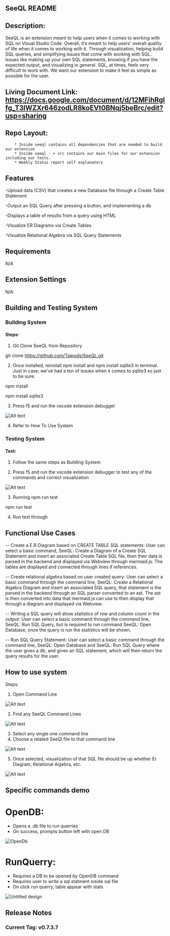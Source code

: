 ## SeeQL README
## Description:
SeeQL is an extension meant to help users when it comes to working with SQL on Visual Studio Code.
Overall, it’s meant to help users' overall quality of life when it comes to working with it.
Through visualization, helping build SQL queries, and simplifying issues that come with working with SQL.
Issues like making up your own SQL statements, knowing if you have the expected output, and visualizing in general.
SQL, at times, feels very difficult to work with. We want our extension to make it feel as simple as possible for the user.

## Living Document Link: https://docs.google.com/document/d/12MFihRglfg_T3lWZXr646zodLR8koEVt0BNqj5beBrc/edit?usp=sharing

## Repo Layout:
		* Inside seeql contains all dependencies that are needed to build our extension
		* Inside seeql - > src contains our main files for our extension including our tests.
		* Weekly Status report self explanatory
## Features
-Upload data (CSV) that creates a new Database file through a Create Table Statement

-Output an SQL Query after pressing a button, and implementing a db

-Displays a table of results from a query using HTML

-Visualize ER Diagrams via Create Tables

-Visualize Relational Algebra via SQL Query Statements

## Requirements
N/A
## Extension Settings
N/A

## Building and Testing System

### Building System

#### Steps:

1. Git Clone SeeQL from Repository

git clone https://github.com/Taipods/SeeQL.git

2. Once installed, reinstall npm install and npm install sqlite3 in terminal. Just in case, we've had a ton of issues when it comes to sqlite3 so just to be sure.

npm install

npm install sqlite3

3. Press f5 and run the vscode extension debugger

![Alt text](seeql/media/Images/debugger.png)

4. Refer to How To Use System

### Testing System

#### Test: 

1. Follow the same steps as Building System

2. Press f5 and run the vscode extension debugger to test any of the commands and correct visualization

![Alt text](seeql/media/Images/debugger.png)

3. Running npm run test

npm run test

4. Run test through

## Functional Use Cases

-- Create a E.R Diagram based on CREATE TABLE SQL statements: User can select a basic command, SeeQL: Create a Diagram of a Create SQL Statement and insert an associated Create Table SQL file, then their data is parsed in the backend and displayed via Webview through mermaid.js. The tables are displayed and connected through lines if references.

-- Create relational algebra based on user created query: User can select a basic command through the command line, SeeQL: Create a Relational Algebra Diagram and insert an associated SQL query, that statement is the parsed in the backend through an SQL parser converted to an ast. The ast is then converted into data that mermaid.js can use to then display that through a diagram and displayed via Webview.

-- Writing a SQL query will show statistics of row and column count in the output: User can select a basic command through the command line, SeeQL: Run SQL Query, but is required to run command SeeQL: Open Database, once the query is run the statistics will be shown.

-- Run SQL Query Statement: User can select a basic command through the command line, SeeQL: Open Database and SeeQL: Run SQL Query where the user gives a db, and gives an SQL statement, which will then return the query results for the user.

## How to use system
Steps:
1. Open Command Line

![Alt text](seeql/media/Images/Step1.png)

2. Find any SeeQL Command Lines

![Alt text](seeql/media/Images/Step2.png)

3. Select any single one command line
4. Choose a related SeeQl file to that command line

![Alt text](seeql/media/Images/Step3.png)

5. Once selected, visualization of that SQL file should be up whether Er Diagram, Relational Algebra, etc.

![Alt text](seeql/media/Images/Step4.png)
## Specific commands demo
# OpenDB:
- Opens a .db file to run querries
- On success, prompts button left with open DB
  
![OpenDb](https://github.com/user-attachments/assets/d2f46ef4-ebaf-448b-a850-346abb6017bd)

# RunQuerry:
- Requires a DB to be opened by OpenDB command
- Requires user to write a sql statment inside sql file
- On click run querry, table appear with stats
  
![Untitled design](https://github.com/user-attachments/assets/101095d3-358a-4217-9bb0-637da8ddb78f)

## Release Notes
### Current Tag: v0.7.3.7
